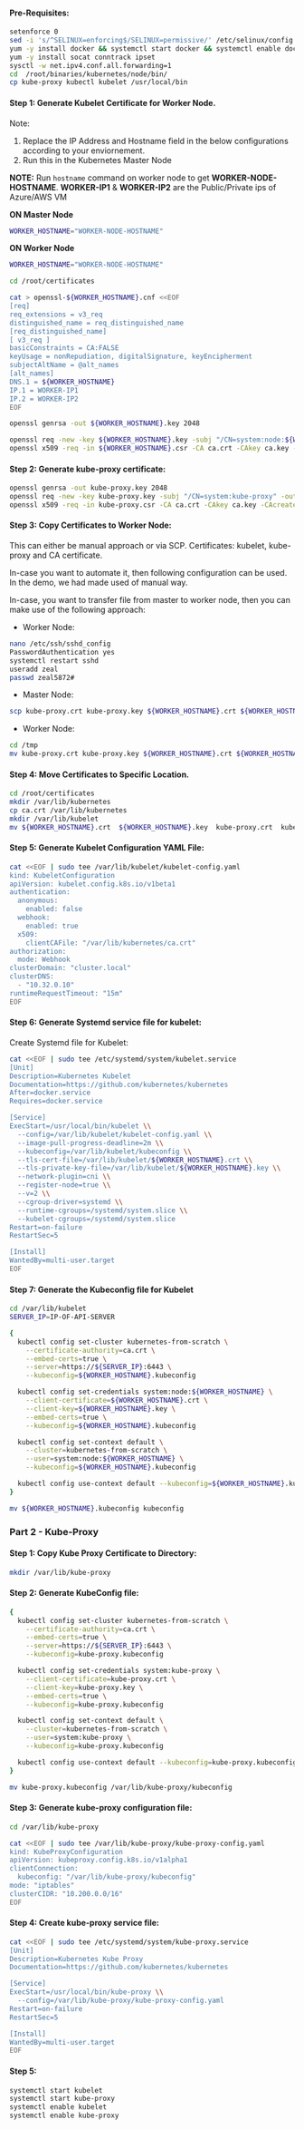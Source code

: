 #### Pre-Requisites:
```sh
setenforce 0
sed -i 's/^SELINUX=enforcing$/SELINUX=permissive/' /etc/selinux/config
yum -y install docker && systemctl start docker && systemctl enable docker
yum -y install socat conntrack ipset
sysctl -w net.ipv4.conf.all.forwarding=1
cd  /root/binaries/kubernetes/node/bin/
cp kube-proxy kubectl kubelet /usr/local/bin
```

#### Step 1: Generate Kubelet Certificate for Worker Node.

Note:
   1. Replace the IP Address and Hostname field in the below configurations according to your enviornement.
   2. Run this in the Kubernetes Master Node
   
**NOTE:** Run ```hostname``` command on worker node to get **WORKER-NODE-HOSTNAME**. **WORKER-IP1** & **WORKER-IP2** are the Public/Private ips of Azure/AWS VM    

**ON Master Node**
```sh
WORKER_HOSTNAME="WORKER-NODE-HOSTNAME"
```

**ON Worker Node**
```sh
WORKER_HOSTNAME="WORKER-NODE-HOSTNAME"
```

```sh
cd /root/certificates
```
```sh
cat > openssl-${WORKER_HOSTNAME}.cnf <<EOF
[req]
req_extensions = v3_req
distinguished_name = req_distinguished_name
[req_distinguished_name]
[ v3_req ]
basicConstraints = CA:FALSE
keyUsage = nonRepudiation, digitalSignature, keyEncipherment
subjectAltName = @alt_names
[alt_names]
DNS.1 = ${WORKER_HOSTNAME}
IP.1 = WORKER-IP1
IP.2 = WORKER-IP2
EOF
```
```sh
openssl genrsa -out ${WORKER_HOSTNAME}.key 2048
```
```sh
openssl req -new -key ${WORKER_HOSTNAME}.key -subj "/CN=system:node:${WORKER_HOSTNAME}/O=system:nodes" -out ${WORKER_HOSTNAME}.csr -config openssl-${WORKER_HOSTNAME}.cnf
openssl x509 -req -in ${WORKER_HOSTNAME}.csr -CA ca.crt -CAkey ca.key -CAcreateserial  -out ${WORKER_HOSTNAME}.crt -extensions v3_req -extfile openssl-${WORKER_HOSTNAME}.cnf -days 1000
```

#### Step 2: Generate kube-proxy certificate:
```sh
openssl genrsa -out kube-proxy.key 2048
openssl req -new -key kube-proxy.key -subj "/CN=system:kube-proxy" -out kube-proxy.csr
openssl x509 -req -in kube-proxy.csr -CA ca.crt -CAkey ca.key -CAcreateserial  -out kube-proxy.crt -days 1000
```
#### Step 3: Copy Certificates to Worker Node:

This can either be manual approach or via SCP.
Certificates: kubelet, kube-proxy and CA certificate.

In-case you want to automate it, then following configuration can be used.
In the demo, we had made used of manual way.

In-case, you want to transfer file from master to worker node, then you can make use of the following approach:

- Worker Node:
```sh
nano /etc/ssh/sshd_config
PasswordAuthentication yes
systemctl restart sshd
useradd zeal
passwd zeal5872#
```
- Master Node:
```sh
scp kube-proxy.crt kube-proxy.key ${WORKER_HOSTNAME}.crt ${WORKER_HOSTNAME}.key ca.crt zeal@161.35.205.5:/tmp

```
- Worker Node:
```sh
cd /tmp
mv kube-proxy.crt kube-proxy.key ${WORKER_HOSTNAME}.crt ${WORKER_HOSTNAME}.key ca.crt /root/certificates

```
#### Step 4: Move Certificates to Specific Location.
```sh
cd /root/certificates
mkdir /var/lib/kubernetes
cp ca.crt /var/lib/kubernetes
mkdir /var/lib/kubelet
mv ${WORKER_HOSTNAME}.crt  ${WORKER_HOSTNAME}.key  kube-proxy.crt  kube-proxy.key ca.crt /var/lib/kubelet/
```
#### Step 5: Generate Kubelet Configuration YAML File:
```sh
cat <<EOF | sudo tee /var/lib/kubelet/kubelet-config.yaml
kind: KubeletConfiguration
apiVersion: kubelet.config.k8s.io/v1beta1
authentication:
  anonymous:
    enabled: false
  webhook:
    enabled: true
  x509:
    clientCAFile: "/var/lib/kubernetes/ca.crt"
authorization:
  mode: Webhook
clusterDomain: "cluster.local"
clusterDNS:
  - "10.32.0.10"
runtimeRequestTimeout: "15m"
EOF
```
#### Step 6: Generate Systemd service file for kubelet:

Create Systemd file for Kubelet:
```sh
cat <<EOF | sudo tee /etc/systemd/system/kubelet.service
[Unit]
Description=Kubernetes Kubelet
Documentation=https://github.com/kubernetes/kubernetes
After=docker.service
Requires=docker.service

[Service]
ExecStart=/usr/local/bin/kubelet \\
  --config=/var/lib/kubelet/kubelet-config.yaml \\
  --image-pull-progress-deadline=2m \\
  --kubeconfig=/var/lib/kubelet/kubeconfig \\
  --tls-cert-file=/var/lib/kubelet/${WORKER_HOSTNAME}.crt \\
  --tls-private-key-file=/var/lib/kubelet/${WORKER_HOSTNAME}.key \\
  --network-plugin=cni \\
  --register-node=true \\
  --v=2 \\
  --cgroup-driver=systemd \\
  --runtime-cgroups=/systemd/system.slice \\
  --kubelet-cgroups=/systemd/system.slice
Restart=on-failure
RestartSec=5

[Install]
WantedBy=multi-user.target
EOF
```
#### Step 7: Generate the Kubeconfig file for Kubelet

```sh
cd /var/lib/kubelet
SERVER_IP=IP-OF-API-SERVER
```
```sh
{
  kubectl config set-cluster kubernetes-from-scratch \
    --certificate-authority=ca.crt \
    --embed-certs=true \
    --server=https://${SERVER_IP}:6443 \
    --kubeconfig=${WORKER_HOSTNAME}.kubeconfig

  kubectl config set-credentials system:node:${WORKER_HOSTNAME} \
    --client-certificate=${WORKER_HOSTNAME}.crt \
    --client-key=${WORKER_HOSTNAME}.key \
    --embed-certs=true \
    --kubeconfig=${WORKER_HOSTNAME}.kubeconfig

  kubectl config set-context default \
    --cluster=kubernetes-from-scratch \
    --user=system:node:${WORKER_HOSTNAME} \
    --kubeconfig=${WORKER_HOSTNAME}.kubeconfig

  kubectl config use-context default --kubeconfig=${WORKER_HOSTNAME}.kubeconfig
}
```
```sh
mv ${WORKER_HOSTNAME}.kubeconfig kubeconfig
```
### Part 2 - Kube-Proxy

#### Step 1: Copy Kube Proxy Certificate to Directory:
```sh
mkdir /var/lib/kube-proxy

```
#### Step 2: Generate KubeConfig file:
```sh
{
  kubectl config set-cluster kubernetes-from-scratch \
    --certificate-authority=ca.crt \
    --embed-certs=true \
    --server=https://${SERVER_IP}:6443 \
    --kubeconfig=kube-proxy.kubeconfig

  kubectl config set-credentials system:kube-proxy \
    --client-certificate=kube-proxy.crt \
    --client-key=kube-proxy.key \
    --embed-certs=true \
    --kubeconfig=kube-proxy.kubeconfig

  kubectl config set-context default \
    --cluster=kubernetes-from-scratch \
    --user=system:kube-proxy \
    --kubeconfig=kube-proxy.kubeconfig

  kubectl config use-context default --kubeconfig=kube-proxy.kubeconfig
}
```
```sh
mv kube-proxy.kubeconfig /var/lib/kube-proxy/kubeconfig
```
#### Step 3: Generate kube-proxy configuration file:
```sh
cd /var/lib/kube-proxy
```
```sh
cat <<EOF | sudo tee /var/lib/kube-proxy/kube-proxy-config.yaml
kind: KubeProxyConfiguration
apiVersion: kubeproxy.config.k8s.io/v1alpha1
clientConnection:
  kubeconfig: "/var/lib/kube-proxy/kubeconfig"
mode: "iptables"
clusterCIDR: "10.200.0.0/16"
EOF
```
#### Step 4: Create kube-proxy service file:
```sh
cat <<EOF | sudo tee /etc/systemd/system/kube-proxy.service
[Unit]
Description=Kubernetes Kube Proxy
Documentation=https://github.com/kubernetes/kubernetes

[Service]
ExecStart=/usr/local/bin/kube-proxy \\
  --config=/var/lib/kube-proxy/kube-proxy-config.yaml
Restart=on-failure
RestartSec=5

[Install]
WantedBy=multi-user.target
EOF
```

#### Step 5:
```sh
systemctl start kubelet
systemctl start kube-proxy
systemctl enable kubelet
systemctl enable kube-proxy
```
